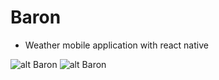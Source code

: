 # Baron

* Weather mobile application with react native

![alt Baron](https://image.ibb.co/fwJtJd/Screenshot_1511448101.png)
![alt Baron](https://image.ibb.co/kurfyd/Screen_Shot_2017_11_23_at_6_37_08_PM.png)

